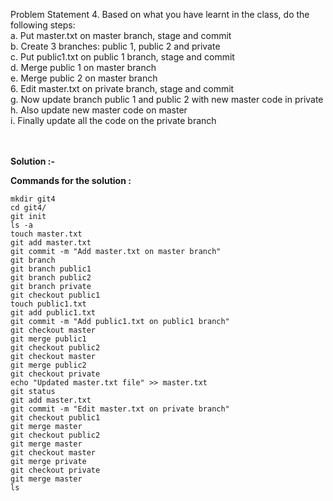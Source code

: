 Problem Statement 4. Based on what you have learnt in the class, do the following steps: <br>
a. Put master.txt on master branch, stage and commit  <br>
b. Create 3 branches: public 1, public 2 and private  <br>
c. Put public1.txt on public 1 branch, stage and commit  <br>
d. Merge public 1 on master branch  <br>
e. Merge public 2 on master branch  <br>
6. Edit master.txt on private branch, stage and commit  <br>
g. Now update branch public 1 and public 2 with new master code in private  <br>
h. Also update new master code on master  <br>
i. Finally update all the code on the private branch
 <br> <br> <br>

**Solution :-**   <br>

**Commands for the solution :**  <br>

    mkdir git4
    cd git4/
    git init
    ls -a
    touch master.txt
    git add master.txt
    git commit -m "Add master.txt on master branch"
    git branch
    git branch public1
    git branch public2
    git branch private
    git checkout public1
    touch public1.txt
    git add public1.txt
    git commit -m "Add public1.txt on public1 branch"
    git checkout master
    git merge public1
    git checkout public2
    git checkout master
    git merge public2
    git checkout private
    echo "Updated master.txt file" >> master.txt
    git status
    git add master.txt 
    git commit -m "Edit master.txt on private branch"
    git checkout public1
    git merge master
    git checkout public2
    git merge master
    git checkout master
    git merge private
    git checkout private
    git merge master
    ls
